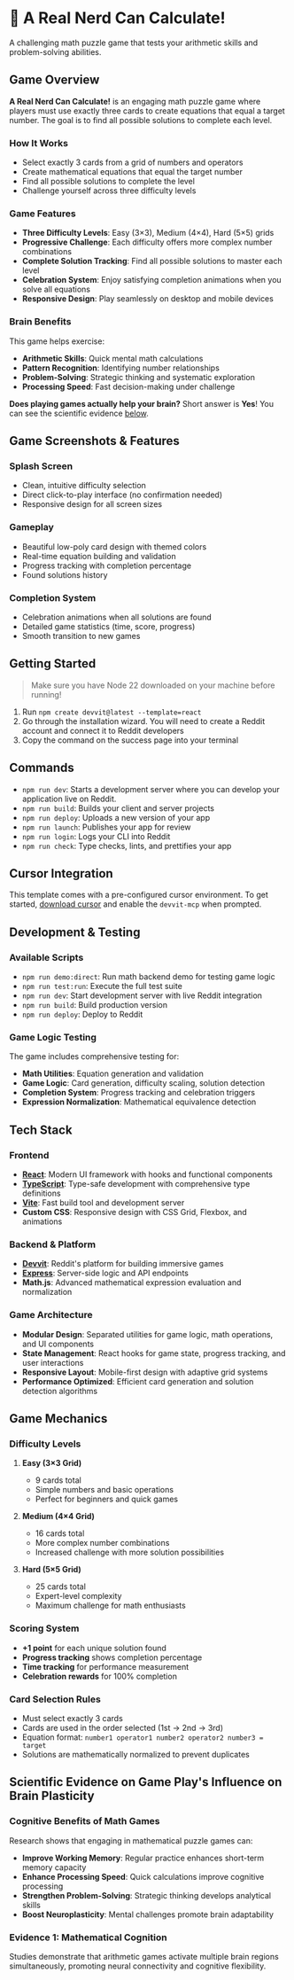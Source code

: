 # 🧮 A Real Nerd Can Calculate!

A challenging math puzzle game that tests your arithmetic skills and problem-solving abilities.

## Game Overview

**A Real Nerd Can Calculate!** is an engaging math puzzle game where players must use exactly three cards to create equations that equal a target number. The goal is to find all possible solutions to complete each level.

### How It Works
- Select exactly 3 cards from a grid of numbers and operators
- Create mathematical equations that equal the target number
- Find all possible solutions to complete the level
- Challenge yourself across three difficulty levels

### Game Features
- **Three Difficulty Levels**: Easy (3×3), Medium (4×4), Hard (5×5) grids
- **Progressive Challenge**: Each difficulty offers more complex number combinations
- **Complete Solution Tracking**: Find all possible solutions to master each level
- **Celebration System**: Enjoy satisfying completion animations when you solve all equations
- **Responsive Design**: Play seamlessly on desktop and mobile devices

### Brain Benefits
This game helps exercise:
- **Arithmetic Skills**: Quick mental math calculations
- **Pattern Recognition**: Identifying number relationships
- **Problem-Solving**: Strategic thinking and systematic exploration
- **Processing Speed**: Fast decision-making under challenge

**Does playing games actually help your brain?** Short answer is **Yes**! You can see the scientific evidence [below](#scientific-evidence-on-game-plays-influence-on-brain-plasticity).

## Game Screenshots & Features

### Splash Screen
- Clean, intuitive difficulty selection
- Direct click-to-play interface (no confirmation needed)
- Responsive design for all screen sizes

### Gameplay
- Beautiful low-poly card design with themed colors
- Real-time equation building and validation
- Progress tracking with completion percentage
- Found solutions history

### Completion System
- Celebration animations when all solutions are found
- Detailed game statistics (time, score, progress)
- Smooth transition to new games


## Getting Started

> Make sure you have Node 22 downloaded on your machine before running!

1. Run `npm create devvit@latest --template=react`
2. Go through the installation wizard. You will need to create a Reddit account and connect it to Reddit developers
3. Copy the command on the success page into your terminal

## Commands

- `npm run dev`: Starts a development server where you can develop your application live on Reddit.
- `npm run build`: Builds your client and server projects
- `npm run deploy`: Uploads a new version of your app
- `npm run launch`: Publishes your app for review
- `npm run login`: Logs your CLI into Reddit
- `npm run check`: Type checks, lints, and prettifies your app

## Cursor Integration

This template comes with a pre-configured cursor environment. To get started, [download cursor](https://www.cursor.com/downloads) and enable the `devvit-mcp` when prompted.

## Development & Testing

### Available Scripts
- `npm run demo:direct`: Run math backend demo for testing game logic
- `npm run test:run`: Execute the full test suite
- `npm run dev`: Start development server with live Reddit integration
- `npm run build`: Build production version
- `npm run deploy`: Deploy to Reddit

### Game Logic Testing
The game includes comprehensive testing for:
- **Math Utilities**: Equation generation and validation
- **Game Logic**: Card generation, difficulty scaling, solution detection
- **Completion System**: Progress tracking and celebration triggers
- **Expression Normalization**: Mathematical equivalence detection


## Tech Stack

### Frontend
- **[React](https://react.dev/)**: Modern UI framework with hooks and functional components
- **[TypeScript](https://www.typescriptlang.org/)**: Type-safe development with comprehensive type definitions
- **[Vite](https://vite.dev/)**: Fast build tool and development server
- **Custom CSS**: Responsive design with CSS Grid, Flexbox, and animations

### Backend & Platform
- **[Devvit](https://developers.reddit.com/)**: Reddit's platform for building immersive games
- **[Express](https://expressjs.com/)**: Server-side logic and API endpoints
- **Math.js**: Advanced mathematical expression evaluation and normalization

### Game Architecture
- **Modular Design**: Separated utilities for game logic, math operations, and UI components
- **State Management**: React hooks for game state, progress tracking, and user interactions
- **Responsive Layout**: Mobile-first design with adaptive grid systems
- **Performance Optimized**: Efficient card generation and solution detection algorithms


## Game Mechanics

### Difficulty Levels
1. **Easy (3×3 Grid)**
   - 9 cards total
   - Simple numbers and basic operations
   - Perfect for beginners and quick games

2. **Medium (4×4 Grid)**
   - 16 cards total
   - More complex number combinations
   - Increased challenge with more solution possibilities

3. **Hard (5×5 Grid)**
   - 25 cards total
   - Expert-level complexity
   - Maximum challenge for math enthusiasts

### Scoring System
- **+1 point** for each unique solution found
- **Progress tracking** shows completion percentage
- **Time tracking** for performance measurement
- **Celebration rewards** for 100% completion

### Card Selection Rules
- Must select exactly 3 cards
- Cards are used in the order selected (1st → 2nd → 3rd)
- Equation format: `number1 operator1 number2 operator2 number3 = target`
- Solutions are mathematically normalized to prevent duplicates

## Scientific Evidence on Game Play's Influence on Brain Plasticity

### Cognitive Benefits of Math Games
Research shows that engaging in mathematical puzzle games can:
- **Improve Working Memory**: Regular practice enhances short-term memory capacity
- **Enhance Processing Speed**: Quick calculations improve cognitive processing
- **Strengthen Problem-Solving**: Strategic thinking develops analytical skills
- **Boost Neuroplasticity**: Mental challenges promote brain adaptability

### Evidence 1: Mathematical Cognition
Studies demonstrate that arithmetic games activate multiple brain regions simultaneously, promoting neural connectivity and cognitive flexibility.
